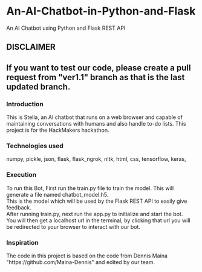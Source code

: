 # An-AI-Chatbot-in-Python-and-Flask
An AI Chatbot using Python and Flask REST API 

<h2>DISCLAIMER<h2>
  <p>
    If you want to test our code, please create a pull request from "ver1.1" branch as that is the last updated branch.
  </p>
<h3>Introduction</h3>
<p>
  This is Stella, an AI chatbot that runs on a web browser and capable of maintaining conversations with humans and also handle to-do lists.
  This project is for the HackMakers hackathon.
</p>

<h3>Technologies used</h3>
<p>
  numpy, 
  pickle, 
  json, 
  flask, 
  flask_ngrok, 
  nltk, 
  html, 
  css, 
  tensorflow, 
  keras, 
</p>
<h3>Execution</h3>
<p>To run this Bot, First run the train.py file to train the model. This will generate a file named chatbot_model.h5. <br>
This is the model which will be used by the Flask REST API to easily give feedback.<br>
After running train.py, next run the app.py to initialize and start the bot.<br>
You will then get a localhost url in the terminal, by clicking that url you will be redirected to your browser to interact with our bot.</p>
<h3>Inspiration</h3>
<p>
  The code in this project is based on the code from Dennis Maina "https://github.com/Maina-Dennis" and edited by our team.
</p>
